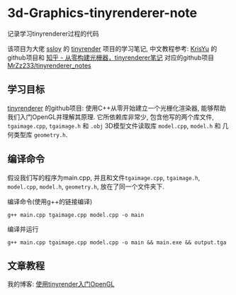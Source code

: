 # 3d-Graphics-tinyrenderer-note
记录学习tinyrenderer过程的代码

该项目为大佬 [ssloy](https://github.com/ssloy) 的 [tinyrender](https://github.com/ssloy/tinyrenderer) 项目的学习笔记, 中文教程参考: [KrisYu](https://github.com/KrisYu/tinyrender) 的github项目和 [知乎 - 从零构建光栅器，tinyrenderer笔记](https://zhuanlan.zhihu.com/p/399056546) 对应的github项目 [MrZz233/tinyrenderer_notes](https://github.com/MrZz233/tinyrenderer_notes)

## 学习目标

[tinyrenderer](https://github.com/ssloy/tinyrenderer) 的github项目: 使用C++从零开始建立一个光栅化渲染器, 能够帮助我们入门OpenGL并理解其原理. 它所依赖库非常少, 包含他写的两个库文件,  `tgaimage.cpp`, `tgaimage.h` 和 `.obj` 3D模型文件读取库 `model.cpp`, `model.h` 和 几何类型库 `geometry.h`.

## 编译命令

假设我们写的程序为main.cpp, 并且和文件`tgaimage.cpp`, `tgaimage.h`, `model.cpp`, `model.h`, `geometry.h`, 放在了同一个文件夹下.

编译命令(使用g++的链接编译)
```shell
g++ main.cpp tgaimage.cpp model.cpp -o main
```

编译并运行
```shell
g++ main.cpp tgaimage.cpp model.cpp -o main && main.exe && output.tga
```

## 文章教程

我的博客: [使用tinyrender入门OpenGL]([wty-yy.github.io/posts/60580](https://wty-yy.github.io/posts/60580/))
